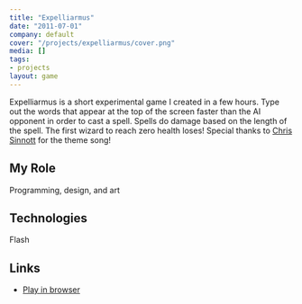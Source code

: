 ```yaml
---
title: "Expelliarmus"
date: "2011-07-01"
company: default
cover: "/projects/expelliarmus/cover.png"
media: []
tags:
- projects
layout: game
---
```


Expelliarmus is a short experimental game I created in a few hours. Type out the words that appear at the top of the screen faster than the AI opponent in order to cast a spell. Spells do damage based on the length of the spell. The first wizard to reach zero health loses! Special thanks to [Chris Sinnott](http://www.sinnottsoundworks.com/) for the theme song!

## My Role
Programming, design, and art

## Technologies
Flash

## Links
* [Play in browser](http://www.kongregate.com/games/alexlarioza/expelliarmus)